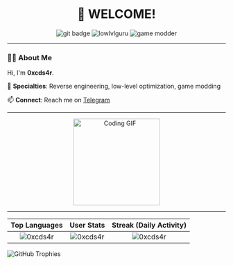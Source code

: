 <div align="center">
  <h1>👋 WELCOME! </h1>
  <img src="https://img.shields.io/badge/Reverse-Engineer-black?style=flat-square&logo=git" alt="git badge">
  <img src="https://img.shields.io/badge/Low--Level-Guru-darkgreen?style=flat-square&logo=c" alt="lowlvlguru">
  <img src="https://img.shields.io/badge/Game-Modder-red?style=flat-square&logo=unity" alt="game modder">
</div>

---

### 🧑‍💻 About Me
Hi, I'm **0xcds4r**.

🔧 **Specialties**: Reverse engineering, low-level optimization, game modding

📫 **Connect**: Reach me on [Telegram](https://t.me/burnagfy)

---

<div align="center">
  <img src="https://media.giphy.com/media/LmNwrBhejkK9EFP504/giphy.gif" width="200" alt="Coding GIF">
</div>

---

| Top Languages                  | User Stats                       | Streak (Daily Activity)           |
|:-----------------------------:|:-------------------------------:|:-------------------------------:|
| <img src="https://github-readme-stats.vercel.app/api/top-langs?username=0xcds4r&show_icons=true&locale=en&layout=compact" alt="0xcds4r" /> | <img src="https://github-readme-stats.vercel.app/api?username=0xcds4r&show_icons=true&locale=en" alt="0xcds4r" /> | <img src="https://github-readme-streak-stats.herokuapp.com/?user=0xcds4r" alt="0xcds4r" /> |


![GitHub Trophies](https://github-profile-trophy.vercel.app/?username=0xcds4r&theme=radical)

